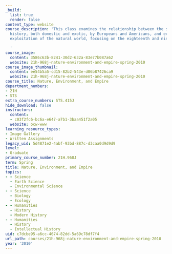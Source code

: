```yaml
---
_build:
  list: true
  render: false
content_type: website
course_description: 'This class examines the relationship between the study of natural
  history, both domestic and exotic, by Europeans and Americans, and exploration and
  exploitation of the natural world, focusing on the eighteenth and nineteenth centuries.

  '
course_image:
  content: 3586c63b-8241-30d2-632a-83e77b087a62
  website: 21h-968j-nature-environment-and-empire-spring-2010
course_image_thumbnail:
  content: ee54b5a5-cd15-82b2-543e-d06b87426ca9
  website: 21h-968j-nature-environment-and-empire-spring-2010
course_title: Nature, Environment, and Empire
department_numbers:
- 21H
- STS
extra_course_numbers: STS.415J
hide_download: false
instructors:
  content:
  - c03f2fc6-bc6a-e647-a7b1-3baa451f2a05
  website: ocw-www
learning_resource_types:
- Image Gallery
- Written Assignments
legacy_uid: 5d4871e2-4abf-93bd-887c-d3caa0d9d9d9
level:
- Graduate
primary_course_number: 21H.968J
term: Spring
title: Nature, Environment, and Empire
topics:
- - Science
  - Earth Science
  - Environmental Science
- - Science
  - Biology
  - Ecology
- - Humanities
  - History
  - Modern History
- - Humanities
  - History
  - Intellectual History
uid: c7dcbe95-a6cc-4674-82dd-5a69c78df7f4
url_path: courses/21h-968j-nature-environment-and-empire-spring-2010
year: '2010'
---
```

